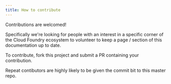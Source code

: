 ```yaml
---
title: How to contribute
---
```


Contributions are welcomed!

Specifically we're looking for people with an interest in a specific corner of the Cloud Foundry ecosystem to volunteer to keep a page / section of this documentation up to date.

To contribute, fork this project and submit a PR containing your contribution.

Repeat contibutors are highly likely to be given the commit bit to this master repo.
